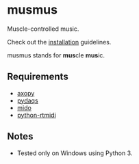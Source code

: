 # musmus
Muscle-controlled music.

Check out the [installation](Installation.md) guidelines.

musmus stands for **mus**cle **mus**ic.


## Requirements
* [axopy](https://github.com/intellsensing/axopy)
* [pydaqs](https://github.com/intellsensing/pydaqs)
* [mido](https://github.com/mido/mido)
* [python-rtmidi](https://pypi.org/project/python-rtmidi/)

## Notes
* Tested only on Windows using Python 3.
